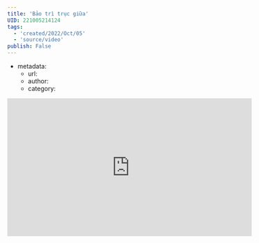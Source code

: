 ```yaml
---
title: 'Bảo trì trục giữa'
UID: 221005214124
tags:
  - 'created/2022/Oct/05'
  - 'source/video'
publish: False
---
```

- metadata:
	- url:
	- author:
	- category:

<iframe width="560" height="315" src="https://www.youtube.com/embed/lJx5opK8Jc8" title="YouTube video player" frameborder="0" allow="accelerometer; autoplay; clipboard-write; encrypted-media; gyroscope; picture-in-picture" allowfullscreen></iframe>
